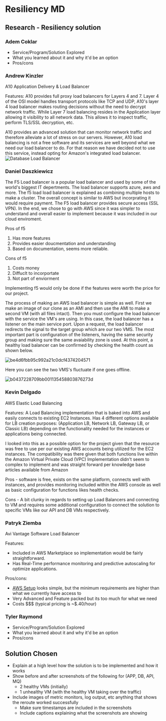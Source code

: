 
# Resiliency MD
## Research - Resiliency solution
### Adem Coklar
- Service/Program/Solution Explored
- What you learned about it and why it'd be an option
- Pros/cons
### Andrew Kinzler
A10 Application Delivery & Load Balancer

Features:
A10 provides full proxy load balancers for Layers 4 and 7. Layer 4 of the OSI model handles transport protocols like TCP and UDP, A10's layer 4 load balancer makes routing decisions without the need to decrypt network traffic. 
While Layer 7 load balancing resides in the Application layer allowing it visibility to all network data. This allows it to inspect traffic, perform TLS/SSL decryption, etc. 

A10 provides an advanced solution that can monitor network traffic and therefore alleviate a lot of stress on our servers. However, A10 load balancing is not a free software and its services are well beyond what we need our load balancer to do. For that reason we have decided not to use this service, instead opting for Amazon's integrated load balancer.
![Database Load Balancer](https://user-images.githubusercontent.com/49198431/126721811-4d1c5ac7-cb21-4951-a80d-13cb95e92c34.PNG)
### Daniel Daszkiewicz

The F5 Load balancer is a popular load balancer and used by some of the world's biggest IT depertments. The load balancer supports azure, aws and more. 
The f5 load load balancer is explained as combining multiple hosts to make a cluster. The overall
concept is similar to AWS but incorprating it would require payment. The F5 load balancer
provides secure access (SSL VPN). In the end, we chose to go with AWS since it was simpler to understand and overall easier to implement
because it was included in our cloud enviroment.

Pros of f5
1. Has more features 
2. Provides easier doucmentation and understanding
3. Based on documentation, seems more reliable.

Cons of f5
1. Costs money 
2. Diffuclt to incorportate 
3. Not part of enviorment 

Implementing f5 would only be done if the features were worth the price for our project. 

The process of making an AWS load balancer is simple as well. First we make an image of our clone as an AMI and then use the AMI to make a second VM (with all files intact). Then you must configure the load balancer with the service the VM's are using. In this case, 
the load balancer has a listener on the main service port. Upon a request, the load balancer redirects the signal to the target group which are our two VMS. The most important part is configuration of the listeners, having the same security group and making sure the 
same avaiability zone is used. At this point, a healthy load balancer can be confirmed by checking the health count as shown below. 

![be4d6fbb95c992a21c0dcf4374204571](https://user-images.githubusercontent.com/70596795/126726202-b14bd801-89b5-421e-8c14-37826e9cd87f.png)

Here you can see the two VMS's fluctuate if one goes offline. 

![b0437228709bb001135458803876273d](https://user-images.githubusercontent.com/70596795/126726156-6e1ce8ba-b745-4eaf-8c48-98d0401196ee.png)







### Kevin Delgado
AWS Elastic Load Balancing

Features:
A Load Balancing implementation that is baked into AWS and easily connects to existing EC2 Instances.
Has 4 different options available for LB creation purposes: (Application LB, Network LB, Gateway LB, or Classic LB) depending on the functionality needed for the instances or applications being connected.
 
I looked into this as a possible option for the project given that the resource was free to use per our existing AWS accounts being utilized for the EC2 instances.
The compatibility was there given that both functions live within the Amazon Virtual Private Cloud (VPC)
Implementation didn't seem to complex to implement and was straight forward per knowledge base articles available from Amazon

Pros - software is free, exists on the same platform, connects well with instances, and provides monitoring included within the AWS console as well as basic configuration for functions likes health checks.

Cons - A bit clunky in regards to setting up Load Balancers and connecting to VM and requires some additional configuration to connect the solution to specific VMs like our API and DB VMs respectively.
### Patryk Ziemba
Avi Vantage Software Load Balancer   

Features:
* Included in AWS Marketplace so implementation would be fairly straightforward. 
* Has Real-Time performance monitoring and predictive autoscaling for optimize applications.   

Pros/cons:
* [AWS Setup](https://avinetworks.com/docs/20.1/installing-avi-vantage-in-amazon-web-services/) looks simple, but the minimum requirements are higher than what we currently have access to
* Very Advanced and Feature packed but its too much for what we need
* Costs $$$ (typical pricing is ~$.40/hour)
### Tyler Raymond
- Service/Program/Solution Explored
- What you learned about it and why it'd be an option
- Pros/cons
## Solution Chosen
- Explain at a high level how the solution is to be implemented and how it works
- Show before and after screenshots of the following for (APP, DB, API, MQ)
    - 2 healthy VMs (initially)
    - 1 unhealthy VM (with the healthy VM taking over the traffic)
- Include images of metric monitors, log output, etc anything that shows the reroute worked successfully
    - Make sure timestamps are included in the screenshots
    - Include captions explaining what the screenshots are showing
